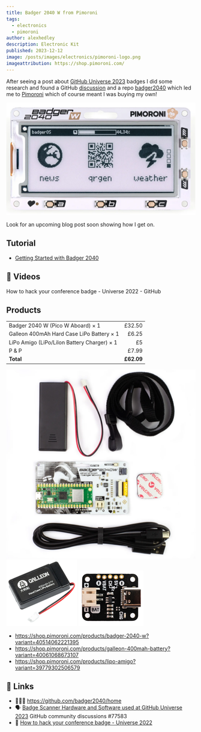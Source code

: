 ```yaml
---
title: Badger 2040 W from Pimoroni
tags:
  - electronics
  - pimoroni
author: alexhedley
description: Electronic Kit
published: 2023-12-12
image: /posts/images/electronics/pimoroni-logo.png
imageattribution: https://shop.pimoroni.com/
---
```


<!-- # Badger 2040 W from Pimoroni -->

After seeing a post about [GitHub Universe 2023](https://githubuniverse.com/) badges I did some research and found a GitHub [discussion](https://github.com/orgs/community/discussions/77583) and a repo [badger2040](https://github.com/badger2040/home) which led me to [Pimoroni](https://pimoroni.com) which of course meant I was buying my own!

![Badger 2040 W Kit](images/electronics/badger2040w.png "Badger 2040 W")

Look for an upcoming blog post soon showing how I get on.

## Tutorial

- [Getting Started with Badger 2040](https://learn.pimoroni.com/article/getting-started-with-badger-2040)

## 📼 Videos

How to hack your conference badge - Universe 2022 - GitHub

<?# YouTube ilpC7E69jOU /?>

<!-- <iframe width="560" height="315" src="https://www.youtube.com/embed/ilpC7E69jOU" title="How to hack your conference badge - Universe 2022" frameborder="0" allow="accelerometer; autoplay; clipboard-write; encrypted-media; gyroscope; picture-in-picture; web-share" allowfullscreen></iframe> -->

## Products

|                                             |            |
| ------------------------------------------- | ---------: |
| Badger 2040 W (Pico W Aboard) × 1           |     £32.50 |
| Galleon 400mAh Hard Case LiPo Battery × 1   |      £6.25 |
| LiPo Amigo (LiPo/LiIon Battery Charger) × 1 |         £5 |
| P & P                                       |      £7.99 |
| **Total**                                   | **£62.09** |

![Badger 2040 W Kit](images/electronics/Badger2040Wkit.png "Badger 2040 W Kit")
![Galleon 400mAh Hard Case LiPo Battery](images/electronics/galleon_400mah.png "Galleon 400mAh Hard Case LiPo Battery")
![LiPo Amigo (LiPo/LiIon Battery Charger)](images/electronics/lipo-amigo.png "LiPo Amigo (LiPo/LiIon Battery Charger)")

- https://shop.pimoroni.com/products/badger-2040-w?variant=40514062221395
- https://shop.pimoroni.com/products/galleon-400mah-battery?variant=40061068673107
- https://shop.pimoroni.com/products/lipo-amigo?variant=39779302506579

## 🔗 Links

- 👩🏻‍💻 https://github.com/badger2040/home
- 🗣 [Badge Scanner Hardware and Software used at GitHub Universe 2023](https://github.com/orgs/community/discussions/77583) GitHub community discussions #77583
- 📼 [How to hack your conference badge - Universe 2022](https://www.youtube.com/watch?v=ilpC7E69jOU)
